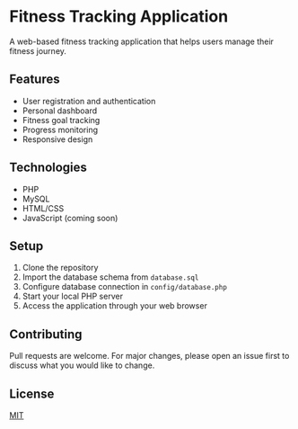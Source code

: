 # Fitness Tracking Application

A web-based fitness tracking application that helps users manage their fitness journey.

## Features

- User registration and authentication
- Personal dashboard
- Fitness goal tracking
- Progress monitoring
- Responsive design

## Technologies

- PHP
- MySQL
- HTML/CSS
- JavaScript (coming soon)

## Setup

1. Clone the repository
2. Import the database schema from `database.sql`
3. Configure database connection in `config/database.php`
4. Start your local PHP server
5. Access the application through your web browser

## Contributing

Pull requests are welcome. For major changes, please open an issue first to discuss what you would like to change.

## License

[MIT](https://choosealicense.com/licenses/mit/)